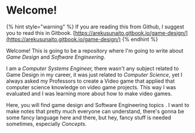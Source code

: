 # Welcome!

{% hint style="warning" %}
If you are reading this from Github, I suggest you to read this in Gitbook. [https://arekusunaito.gitbook.io/game-design/](https://arekusunaito.gitbook.io/game-design/)
{% endhint %}

Welcome! This is going to be a repository where I'm going to write about _Game Design_ and _Software Engineering_.

I am a _Computer Systems Engineer,_ there wasn't any subject related to Game Design in my career, it was just related to _Computer Science_,  yet I always asked my Professors to create a Video game that applied that computer science knowledge on video game projects. This way I was evaluated and I was learning more about how to make video games.

Here, you will find game design and Software Engineering topics . I want to make notes that pretty much everyone can understand, there's gonna be some fancy language here and there, but hey, fancy stuff is needed sometimes, especially _Concepts_. 

